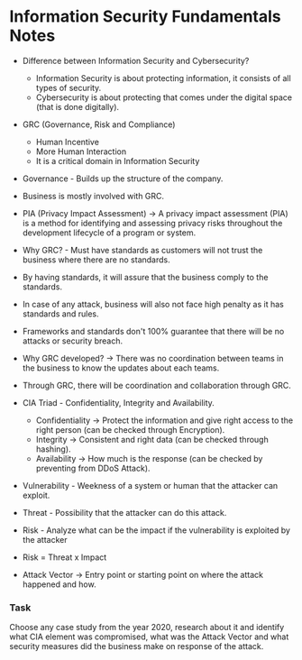 # Information Security Fundamentals Notes

- Difference between Information Security and Cybersecurity?
    - Information Security is about protecting information, it consists of all types of security.
    - Cybersecurity is about protecting that comes under the digital space (that is done digitally).

- GRC (Governance, Risk and Compliance)
  - Human Incentive
  - More Human Interaction
  - It is a critical domain in Information Security

- Governance - Builds up the structure of the company.
- Business is mostly involved with GRC.
- PIA (Privacy Impact Assessment) -> A privacy impact assessment (PIA) is a method for identifying and assessing privacy risks throughout the development lifecycle of a program or system.
- Why GRC? - Must have standards as customers will not trust the business where there are no standards.
- By having standards, it will assure that the business comply to the standards.
- In case of any attack, business will also not face high penalty as it has standards and rules.
- Frameworks and standards don't 100% guarantee that there will be no attacks or security breach.
- Why GRC developed? -> There was no coordination between teams in the business to know the updates about each teams.
- Through GRC, there will be coordination and collaboration through GRC.

 - CIA Triad - Confidentiality, Integrity and Availability.
    - Confidentiality -> Protect the information and give right access to the right person (can be checked through Encryption).
    - Integrity -> Consistent and right data (can be checked through hashing).
    - Availability -> How much is the response (can be checked by preventing from DDoS Attack).

- Vulnerability - Weekness of a system or human that the attacker can exploit.
- Threat - Possibility that the attacker can do this attack.
- Risk - Analyze what can be the impact if the vulnerability is exploited by the attacker
- Risk = Threat x Impact
- Attack Vector -> Entry point or starting point on where the attack happened and how.

### Task 

Choose any case study from the year 2020, research about it and identify what CIA element was compromised, what was the Attack Vector and what security measures did the business make on response of the attack.
